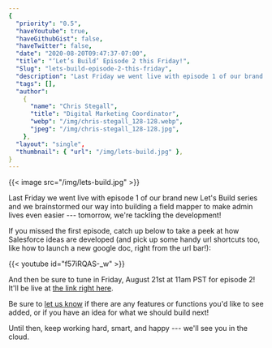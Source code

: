 ```yaml
---
{
  "priority": "0.5",
  "haveYoutube": true,
  "haveGithubGist": false,
  "haveTwitter": false,
  "date": "2020-08-20T09:47:37-07:00",
  "title": "‘Let’s Build’ Episode 2 this Friday!",
  "Slug": "lets-build-episode-2-this-friday",
  "description": "Last Friday we went live with episode 1 of our brand new Let’s Build series and we brainstormed our way into building a field mapper to…",
  "tags": [],
  "author":
    {
      "name": "Chris Stegall",
      "title": "Digital Marketing Coordinator",
      "webp": "/img/chris-stegall_128-128.webp",
      "jpeg": "/img/chris-stegall_128-128.jpg",
    },
  "layout": "single",
  "thumbnail": { "url": "/img/lets-build.jpg" },
}
---
```


{{< image src="/img/lets-build.jpg" >}}

Last Friday we went live with episode 1 of our brand new Let's Build series and we brainstormed our way into building a field mapper to make admin lives even easier --- tomorrow, we're tackling the development!

If you missed the first episode, catch up below to take a peek at how Salesforce ideas are developed (and pick up some handy url shortcuts too, like how to launch a new google doc, right from the url bar!):

{{< youtube id="f57iRQAS-_w" >}}

And then be sure to tune in Friday, August 21st at 11am PST for episode 2! It'll be live at [the link right here](https://www.youtube.com/watch?v=P3Yz1SsVMk4).

Be sure to [let us know](https://www.mkpartners.com/contact/) if there are any features or functions you'd like to see added, or if you have an idea for what we should build next!

Until then, keep working hard, smart, and happy --- we'll see you in the cloud.
